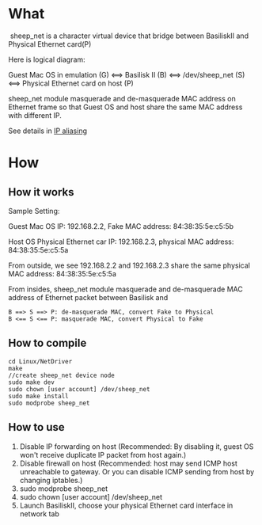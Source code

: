 # What
​
sheep_net is a character virtual device that bridge between BasiliskII and Physical Ethernet card(P)

Here is logical diagram:

Guest Mac OS in emulation (G) <==> Basilisk II (B) <==> /dev/sheep_net (S) <==> Physical Ethernet card on host (P)

sheep_net module masquerade and de-masquerade MAC address on Ethernet frame so that Guest OS and host share the same MAC address with different IP.

See details in [IP aliasing](https://en.wikipedia.org/wiki/IP_aliasing)

# How
## How it works

Sample Setting:

Guest Mac OS IP: 192.168.2.2, Fake MAC address: 84:38:35:5e:c5:5b

Host OS Physical Ethernet car IP: 192.168.2.3, physical MAC address: 84:38:35:5e:c5:5a

From outside, we see 192.168.2.2 and 192.168.2.3 share the same physical MAC address: 84:38:35:5e:c5:5a

From insides, sheep_net module masquerade and de-masquerade MAC address of Ethernet packet between Basilisk and

```
B ==> S ==> P: de-masquerade MAC, convert Fake to Physical
B <== S <== P: masquerade MAC, convert Physical to Fake
```

## How to compile
```
​cd Linux/NetDriver
make
//create sheep_net device node
sudo make dev
sudo chown [user account] /dev/sheep_net
sudo make install
sudo modprobe sheep_net
```

## How to use
1. Disable IP forwarding on host (Recommended: By disabling it, guest OS won't receive duplicate IP packet from host again.)
2. Disable firewall on host (Recommended: host may send ICMP host unreachable to gateway. Or you can disable ICMP sending from host by changing iptables.)
3. sudo modprobe sheep_net
4. sudo chown [user account] /dev/sheep_net
5. Launch BasiliskII, choose your physical Ethernet card interface in network tab
